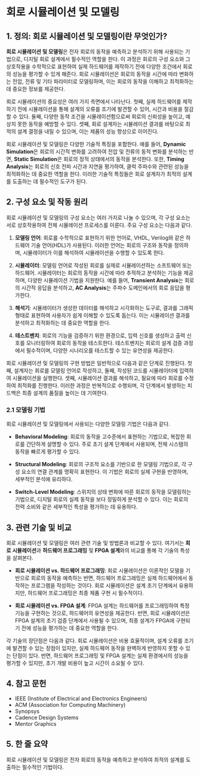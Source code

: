 # 회로 시뮬레이션 및 모델링

## 1. 정의: **회로 시뮬레이션 및 모델링**이란 무엇인가?
**회로 시뮬레이션 및 모델링**은 전자 회로의 동작을 예측하고 분석하기 위해 사용되는 기법으로, 디지털 회로 설계에서 필수적인 역할을 한다. 이 과정은 회로의 구성 요소와 그 상호작용을 수학적으로 표현하여 실제 하드웨어를 제작하기 전에 다양한 조건에서 회로의 성능을 평가할 수 있게 해준다. 회로 시뮬레이션은 회로의 동작을 시간에 따라 변화하는 전압, 전류 및 기타 파라미터로 모델링하며, 이는 회로의 동작을 이해하고 최적화하는 데 중요한 정보를 제공한다.

회로 시뮬레이션의 중요성은 여러 가지 측면에서 나타난다. 첫째, 실제 하드웨어를 제작하기 전에 시뮬레이션을 통해 설계의 오류를 조기에 발견할 수 있어, 시간과 비용을 절감할 수 있다. 둘째, 다양한 동작 조건을 시뮬레이션함으로써 회로의 신뢰성을 높이고, 예상치 못한 동작을 예방할 수 있다. 셋째, 회로 설계자는 시뮬레이션 결과를 바탕으로 최적의 설계 결정을 내릴 수 있으며, 이는 제품의 성능 향상으로 이어진다.

회로 시뮬레이션 및 모델링은 다양한 기술적 특징을 포함한다. 예를 들어, **Dynamic Simulation**은 회로의 시간적 변화를 고려하여 전압 및 전류의 동적 변화를 분석하는 반면, **Static Simulation**은 회로의 정적 상태에서의 동작을 분석한다. 또한, **Timing Analysis**는 회로의 신호 전파 시간과 지연을 평가하여, 클럭 주파수와 관련된 성능을 최적화하는 데 중요한 역할을 한다. 이러한 기술적 특징들은 회로 설계자가 최적의 설계를 도출하는 데 필수적인 도구가 된다.

## 2. 구성 요소 및 작동 원리
회로 시뮬레이션 및 모델링의 구성 요소는 여러 가지로 나눌 수 있으며, 각 구성 요소는 서로 상호작용하여 전체 시뮬레이션 프로세스를 이룬다. 주요 구성 요소는 다음과 같다.

1. **모델링 언어**: 회로를 수학적으로 표현하기 위한 언어로, VHDL, Verilog와 같은 하드웨어 기술 언어(HDL)가 사용된다. 이러한 언어는 회로의 구조와 동작을 정의하며, 시뮬레이터가 이를 해석하여 시뮬레이션을 수행할 수 있도록 한다.

2. **시뮬레이터**: 모델링 언어로 작성된 회로를 실제로 시뮬레이션하는 소프트웨어 또는 하드웨어. 시뮬레이터는 회로의 동작을 시간에 따라 추적하고 분석하는 기능을 제공하며, 다양한 시뮬레이션 기법을 지원한다. 예를 들어, **Transient Analysis**는 회로의 시간적 응답을 분석하고, **AC Analysis**는 주파수 도메인에서의 회로 응답을 평가한다.

3. **해석기**: 시뮬레이터가 생성한 데이터를 해석하고 시각화하는 도구로, 결과를 그래픽 형태로 표현하여 사용자가 쉽게 이해할 수 있도록 돕는다. 이는 시뮬레이션 결과를 분석하고 최적화하는 데 중요한 역할을 한다.

4. **테스트벤치**: 회로의 기능을 검증하기 위한 환경으로, 입력 신호를 생성하고 출력 신호를 모니터링하여 회로의 동작을 테스트한다. 테스트벤치는 회로의 설계 검증 과정에서 필수적이며, 다양한 시나리오를 테스트할 수 있는 유연성을 제공한다.

회로 시뮬레이션 및 모델링의 구현 방법은 일반적으로 다음과 같은 단계로 진행된다. 첫째, 설계자는 회로를 모델링 언어로 작성하고, 둘째, 작성된 코드를 시뮬레이터에 입력하여 시뮬레이션을 실행한다. 셋째, 시뮬레이션 결과를 해석하고, 필요에 따라 회로를 수정하여 최적화를 진행한다. 이러한 과정은 반복적으로 수행되며, 각 단계에서 발생하는 피드백은 최종 설계의 품질을 높이는 데 기여한다.

### 2.1 모델링 기법
회로 시뮬레이션 및 모델링에서 사용되는 다양한 모델링 기법은 다음과 같다.

- **Behavioral Modeling**: 회로의 동작을 고수준에서 표현하는 기법으로, 복잡한 회로를 간단하게 설명할 수 있다. 주로 초기 설계 단계에서 사용되며, 전체 시스템의 동작을 빠르게 평가할 수 있다.

- **Structural Modeling**: 회로의 구조적 요소를 기반으로 한 모델링 기법으로, 각 구성 요소의 연결 관계를 명확히 표현한다. 이 기법은 회로의 실제 구현을 반영하며, 세부적인 분석에 유리하다.

- **Switch-Level Modeling**: 스위치의 상태 변화에 따른 회로의 동작을 모델링하는 기법으로, 디지털 회로의 실제 동작을 보다 정밀하게 분석할 수 있다. 이는 회로의 전력 소비와 같은 세부적인 특성을 평가하는 데 유용하다.

## 3. 관련 기술 및 비교
회로 시뮬레이션 및 모델링은 여러 관련 기술 및 방법론과 비교할 수 있다. 여기서는 **회로 시뮬레이션**과 **하드웨어 프로그래밍** 및 **FPGA 설계**와의 비교를 통해 각 기술의 특성을 살펴본다.

- **회로 시뮬레이션 vs. 하드웨어 프로그래밍**: 회로 시뮬레이션은 이론적인 모델을 기반으로 회로의 동작을 예측하는 반면, 하드웨어 프로그래밍은 실제 하드웨어에서 동작하는 프로그램을 작성하는 것이다. 회로 시뮬레이션은 설계 초기 단계에서 유용하지만, 하드웨어 프로그래밍은 최종 제품 구현 시 필수적이다.

- **회로 시뮬레이션 vs. FPGA 설계**: FPGA 설계는 하드웨어를 프로그래밍하여 특정 기능을 구현하는 것으로, 하드웨어의 유연성을 제공한다. 반면, 회로 시뮬레이션은 FPGA 설계의 초기 검증 단계에서 사용될 수 있으며, 최종 설계가 FPGA에 구현되기 전에 성능을 평가하는 데 중요한 역할을 한다.

각 기술의 장단점은 다음과 같다. 회로 시뮬레이션은 비용 효율적이며, 설계 오류를 조기에 발견할 수 있는 장점이 있지만, 실제 하드웨어 동작을 완벽하게 반영하지 못할 수 있는 단점이 있다. 반면, 하드웨어 프로그래밍 및 FPGA 설계는 실제 환경에서의 성능을 평가할 수 있지만, 초기 개발 비용이 높고 시간이 소요될 수 있다.

## 4. 참고 문헌
- IEEE (Institute of Electrical and Electronics Engineers)
- ACM (Association for Computing Machinery)
- Synopsys
- Cadence Design Systems
- Mentor Graphics

## 5. 한 줄 요약
회로 시뮬레이션 및 모델링은 전자 회로의 동작을 예측하고 분석하여 최적의 설계를 도출하는 필수적인 기법이다.